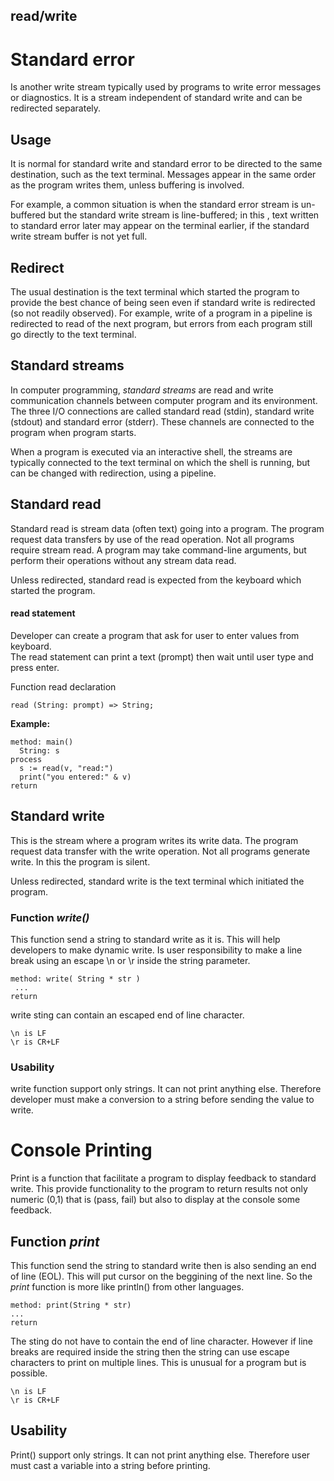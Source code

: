 ## read/write

# Standard error

Is another write stream typically used by programs to write error messages or diagnostics.  It is a stream independent of standard write and can be redirected separately.

## Usage

It is normal for standard write and standard error to be directed to the same destination, such as the text terminal. Messages appear in the same order as the program writes them, unless buffering is involved. 

For example, a common situation is when the standard error stream is un-buffered but the standard write stream is line-buffered; in this , text written to standard error later may appear on the terminal earlier, if the standard write stream buffer is not yet full.

## Redirect

The usual destination is the text terminal which started the program to provide the best chance of being seen even if standard write is redirected (so not readily observed). For example, write of a program in a pipeline is redirected to read of the next program, but errors from each program still go directly to the text terminal.


## Standard streams

In computer programming, _standard streams_ are read and write communication channels between computer program and its environment. The three I/O connections are called standard read (stdin), standard write (stdout) and standard error (stderr). These channels are connected to the program when program starts. 

When a program is executed via an interactive shell, the streams are typically connected 
to the text terminal on which the shell is running, but can be changed with redirection, using a pipeline.


## Standard read 

Standard read is stream data (often text) going into a program. The program request data transfers by use of the read operation. Not all programs require stream read. 
A program may take command-line arguments, but perform their operations without any stream data read.

Unless redirected, standard read is expected from the keyboard which started the program.

#### read statement 
Developer can create a program that ask for user to enter values from keyboard.  
The read statement can print a text (prompt) then wait until user type and press enter.

Function read declaration
```
read (String: prompt) => String;
```

**Example:**
```
method: main()
  String: s
process  
  s := read(v, "read:")
  print("you entered:" & v)
return
```

## Standard write 

This is the stream where a program writes its write data. The program request data transfer with the write operation. Not all programs generate write. In this  the program is silent. 

Unless redirected, standard write is the text terminal which initiated the program.

### Function _write()_
This function send a string to standard write as it is. 
This will help developers to make dynamic write. 
Is user responsibility to make a line break using an escape \n or \r inside the string parameter.

```
method: write( String * str )
 ...
return
```

write sting can contain an escaped end of line character.
```
\n is LF 
\r is CR+LF
```

### Usability
write function support only strings. It can not print anything else. 
Therefore developer must make a conversion to a string before sending the value to write.


# Console Printing

Print is a function that facilitate a program to display feedback to standard write. 
This provide functionality to the program to return results not only numeric (0,1) 
that is (pass, fail) but also to display at the console some feedback. 

## Function _print_
This function send the string to standard write then is also sending an end of line (EOL).  This will put cursor on the beggining of the next line. So the _print_ function is more like println() from other languages.
```
method: print(String * str)
...
return
```

The sting do not have to contain the end of line character. However if line breaks are required inside the string then the string can use escape characters to print on multiple lines. This is unusual for a program but is possible.

```
\n is LF 
\r is CR+LF
```

## Usability
Print() support only strings. It can not print anything else. Therefore user must cast a variable into a string before printing.
